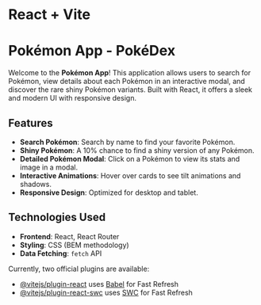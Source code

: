 # React + Vite

# Pokémon App - PokéDex

Welcome to the **Pokémon App**! This application allows users to search for Pokémon, view details about each Pokémon in an interactive modal, and discover the rare shiny Pokémon variants. Built with React, it offers a sleek and modern UI with responsive design.

## Features

- **Search Pokémon**: Search by name to find your favorite Pokémon.
- **Shiny Pokémon**: A 10% chance to find a shiny version of any Pokémon.
- **Detailed Pokémon Modal**: Click on a Pokémon to view its stats and image in a modal.
- **Interactive Animations**: Hover over cards to see tilt animations and shadows.
- **Responsive Design**: Optimized for desktop and tablet.

## Technologies Used

- **Frontend**: React, React Router
- **Styling**: CSS (BEM methodology)
- **Data Fetching**: `fetch` API

Currently, two official plugins are available:

- [@vitejs/plugin-react](https://github.com/vitejs/vite-plugin-react/blob/main/packages/plugin-react/README.md) uses [Babel](https://babeljs.io/) for Fast Refresh
- [@vitejs/plugin-react-swc](https://github.com/vitejs/vite-plugin-react-swc) uses [SWC](https://swc.rs/) for Fast Refresh

